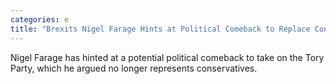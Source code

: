 ```yaml
---
categories: e
title: "Brexits Nigel Farage Hints at Political Comeback to Replace Conservative Party"
---
```

Nigel Farage has hinted at a potential political comeback to take on the Tory Party, which he argued no longer represents conservatives.